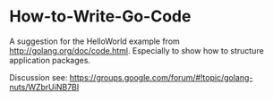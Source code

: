 How-to-Write-Go-Code
====================

A suggestion for the HelloWorld example from http://golang.org/doc/code.html. Especially to show how to structure application packages.

Discussion see: https://groups.google.com/forum/#!topic/golang-nuts/WZbrUiNB7BI